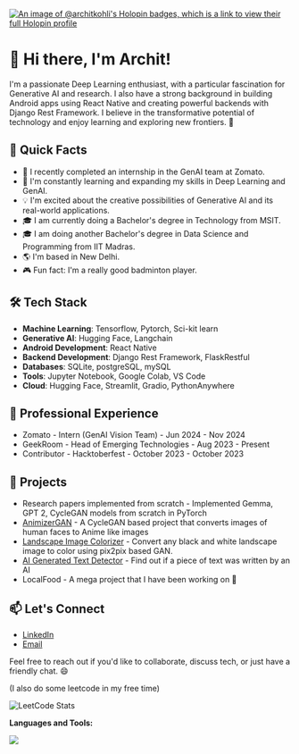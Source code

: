 [![An image of @architkohli's Holopin badges, which is a link to view their full Holopin profile](https://holopin.me/architkohli)](https://holopin.io/@architkohli)

# 👋 Hi there, I'm Archit!

I'm a passionate Deep Learning enthusiast, with a particular fascination for Generative AI and research. I also have a strong background in building Android apps using React Native and creating powerful backends with Django Rest Framework. I believe in the transformative potential of technology and enjoy learning and exploring new frontiers. 💪

## 🚀 Quick Facts

- 🔭 I recently completed an internship in the GenAI team at Zomato.
- 🌱 I'm constantly learning and expanding my skills in Deep Learning and GenAI.
- 💡 I'm excited about the creative possibilities of Generative AI and its real-world applications.
- 🎓 I am currently doing a Bachelor's degree in Technology from MSIT.
- 🎓 I am doing another Bachelor's degree in Data Science and Programming from IIT Madras.
- 🌎 I'm based in New Delhi.
- 🎮 Fun fact: I'm a really good badminton player.

## 🛠️ Tech Stack

- **Machine Learning**: Tensorflow, Pytorch, Sci-kit learn
- **Generative AI**: Hugging Face, Langchain
- **Android Development**: React Native
- **Backend Development**: Django Rest Framework, FlaskRestful
- **Databases**: SQLite, postgreSQL, mySQL
- **Tools**: Jupyter Notebook, Google Colab, VS Code
- **Cloud**: Hugging Face, Streamlit, Gradio, PythonAnywhere

## 💼 Professional Experience

- Zomato - Intern (GenAI Vision Team) - Jun 2024 - Nov 2024
- GeekRoom - Head of Emerging Technologies - Aug 2023 - Present
- Contributor - Hacktoberfest - October 2023 - October 2023

## 🌟 Projects

- Research papers implemented from scratch - Implemented Gemma, GPT 2, CycleGAN models from scratch in PyTorch
- [AnimizerGAN](https://huggingface.co/spaces/ArchitKohli/AnimizerGAN) - A CycleGAN based project that converts images of human faces to Anime like images
- [Landscape Image Colorizer](https://huggingface.co/spaces/THEGAMECHANGER/LandscapeColorizer) - Convert any black and white landscape image to color using pix2pix based GAN.
- [AI Generated Text Detector](https://ai-generated-text-detection.streamlit.app/) - Find out if a piece of text was written by an AI
- LocalFood - A mega project that I have been working on 👀

## 📫 Let's Connect
- [LinkedIn](https://www.linkedin.com/in/Archit-Kohli)
- [Email](architkohli321@gmail.com)

Feel free to reach out if you'd like to collaborate, discuss tech, or just have a friendly chat. 😄

(I also do some leetcode in my free time)

![LeetCode Stats](https://leetcard.jacoblin.cool/architkohli321?theme=transparent&font=ABeeZee&ext=heatmap)

**Languages and Tools:**
  
  <a href="https://skillicons.dev">
    <img src="https://skillicons.dev/icons?i=py,tensorflow,pytorch,firebase,github,git,gitlab,html,css,js,django,flask,mysql,postgres,postman,react,vscode,replit,stackoverflow,&perline=14" />
  </a>
